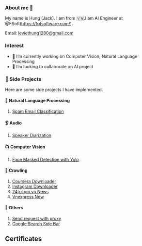 ### About me 👋

My name is Hung (Jack). I am from 🇻🇳.I am AI Engineer at @FSoft(https://fptsoftware.com/). 

Email: leviethung1280@gmail.com

### Interest
- 🔭 I’m currently working on Computer Vision, Natural Language Processing
- 👯 I’m looking to collaborate on AI project


### 🛫 Side Projects
Here are some side projects I have implemented.

#### 💫 Natural Language Processing
1. [Spam Email Classification](https://github.com/leviethung2103/SpamEmailClassification)


#### 👂 Audio
1. [Speaker Diarization](https://github.com/leviethung2103/whisper_speaker_diarization)


#### 📺 Computer Vision
1. [Face Masked Detection with Yolo](https://github.com/leviethung2103/Face_Mask_Detection_With_YOLO)

#### 📡 Crawling
1. [Coursera Downloader](https://github.com/leviethung2103/coursera-downloader)
2. [Instagram Downloader](https://github.com/leviethung2103/Youtube_Facebook_Instagram_Email)
3. [24h.com.vn News](https://example.com)
4. [Vnexpress New](https://example.com)

#### 🎁 Others
1. [Send request with proxy](https://github.com/leviethung2103/Proxy)
2. [Google Search Side Bar](https://github.com/leviethung2103/GoogleSearchSideBar_GE)


## Certificates
